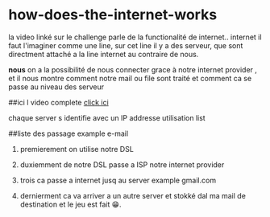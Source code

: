 # how-does-the-internet-works

la video linké sur le challenge parle de la functionalité de internet..
internet il faut l'imaginer comme une line, sur cet line il y a des 
serveur, 
que sont directment attaché  a la line internet au contraire de nous.
 
 **nous** on a la possibilité de nous connecter grace à notre internet 
provider , et il nous montre comment notre mail ou file sont traité  et 
comment ca se passe au niveau des serveur  

##ici l video complete
[click ici](https://www.youtube.com/watch?v=7_LPdttKXPc)


chaque server s identifie avec un IP addresse 
utilisation list 

##liste des passage example e-mail
1. premierement  on utilise notre DSL

2. duxiemment de notre DSL passe a ISP notre internet provider 
 
3. trois ca passe a internet jusq au server example gmail.com 

4. dernierment ca va arriver a un autre server et stokké dal ma mail de 
destination et le jeu est fait &#x1F601;. 
